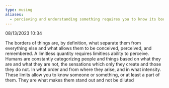 ```yaml
---
type: musing
aliases:
  - percieving and understanding something requires you to know its boundaries
---
```

08/13/2023 10:34

  

The borders of things are, by definition, what separate them from everything else and what allows them to be conceived, perceived, and remembered. A limitless quantity requires limitless ability to perceive. Humans are constantly categorizing people and things based on what they are and what they are not, the sensations which only they create and those they do not. In what order and from where they arise, and in what intensity. These limits allow you to know someone or something, or at least a part of them. They are what makes them stand out and not be diluted